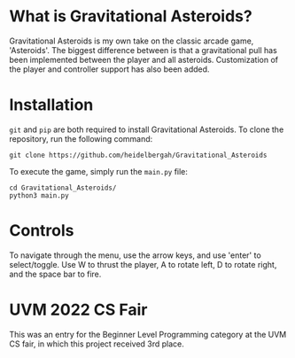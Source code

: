 # What is Gravitational Asteroids?
Gravitational Asteroids is my own take on the classic arcade game, 'Asteroids'. The biggest difference
between is that a gravitational pull has been implemented between the player and all asteroids. Customization
of the player and controller support has also been added.

# Installation
`git` and `pip` are both required to install Gravitational Asteroids. To clone the repository, run the
following command:
```
git clone https://github.com/heidelbergah/Gravitational_Asteroids
```
To execute the game, simply run the `main.py` file:
```
cd Gravitational_Asteroids/
python3 main.py
```
# Controls
To navigate through the menu, use the arrow keys, and use 'enter' to select/toggle. Use W to thrust
the player, A to rotate left, D to rotate right, and the space bar to fire.

# UVM 2022 CS Fair
This was an entry for the Beginner Level Programming category at the UVM CS fair, in which this project
received 3rd place.
